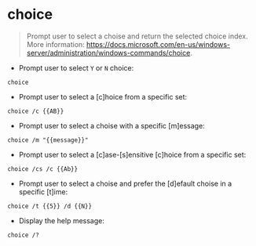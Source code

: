 # choice

> Prompt user to select a choise and return the selected choice index.
> More information: <https://docs.microsoft.com/en-us/windows-server/administration/windows-commands/choice>.

- Prompt user to select `Y` or `N` choice:

`choice`

- Prompt user to select a [c]hoice from a specific set:

`choice /c {{AB}}`

- Prompt user to select a choise with a specific [m]essage:

`choice /m "{{message}}"` 

- Prompt user to select a [c]ase-[s]ensitive [c]hoice from a specific set:

`choice /cs /c {{Ab}}`

- Prompt user to select a choise and prefer the [d]efault choise in a specific [t]ime:
 
`choice /t {{5}} /d {{N}}`

- Display the help message:

`choice /?`
